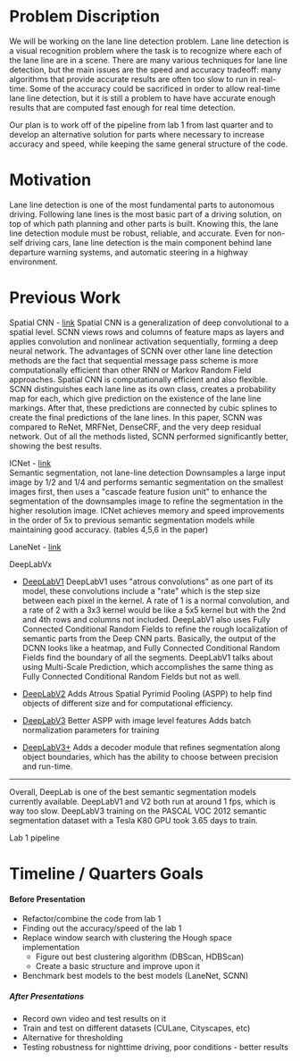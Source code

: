 # Problem Discription

We will be working on the lane line detection problem. Lane line detection is a visual recognition problem where the task is to recognize where each of the lane line are in a scene. There are many various techniques for lane line detection, but the main issues are the speed and accuracy tradeoff: many algorithms that provide accurate results are often too slow to run in real-time. Some of the accuracy could be sacrificed in order to allow real-time lane line detection, but it is still a problem to have have accurate enough results that are computed fast enough for real time detection. 


Our plan is to work off of the pipeline from lab 1 from last quarter and to develop an alternative solution for parts where necessary to increase accuracy and speed, while keeping the same general structure of the code. 

# Motivation

Lane line detection is one of the most fundamental parts to autonomous driving. Following lane lines is the most basic part of a driving solution, on top of which path planning and other parts is built. Knowing this, the lane line detection module must be robust, reliable, and accurate. Even for non-self driving cars, lane line detection is the main component behind lane departure warning systems, and automatic steering in a highway environment.

# Previous Work

Spatial CNN - [link](https://arxiv.org/abs/1712.06080)
Spatial CNN is a generalization of deep convolutional to a spatial level. SCNN views rows and columns of feature maps as layers and applies convolution and nonlinear activation sequentially, forming a deep neural network. The advantages of SCNN over other lane line detection methods are the fact that sequential message pass scheme is more computationally efficient than other RNN or Markov Random Field approaches. Spatial CNN is computationally efficient and also flexible. SCNN distinguishes each lane line as its own class, creates a probability map for each, which give prediction on the existence of the lane line markings. After that, these predictions are connected by cubic splines to create the final predictions of the lane lines. In this paper, SCNN was compared to ReNet, MRFNet, DenseCRF, and the very deep residual network. Out of all the methods listed, SCNN performed significantly better, showing the best results.  

ICNet - [link](https://arxiv.org/abs/1704.08545)  
Semantic segmentation, not lane-line detection
Downsamples a large input image by 1/2 and 1/4 and performs semantic segmentation on the smallest images first, then uses a "cascade feature fusion unit" to enhance the segmentation of the downsamples image to refine the segmentation in the higher resolution image.
ICNet achieves memory and speed improvements in the order of 5x to previous semantic segmentation models while maintaining good accuracy. (tables 4,5,6 in the paper)

LaneNet - [link](https://arxiv.org/abs/1807.01726)

DeepLabVx
* [DeepLabV1](https://arxiv.org/pdf/1412.7062.pdf)
DeepLabV1 uses "atrous convolutions" as one part of its model, these convolutions include a "rate" which is the step size between each pixel in the kernel. A rate of 1 is a normal convolution, and a rate of 2 with a 3x3 kernel would be like a 5x5 kernel but with the 2nd and 4th rows and columns not included.
DeepLabV1 also uses Fully Connected Conditional Random Fields to refine the rough localization of semantic parts from the Deep CNN parts. Basically, the output of the DCNN looks like a heatmap, and Fully Connected Conditional Random Fields find the boundary of all the segments.
DeepLabV1 talks about using Multi-Scale Prediction, which accomplishes the same thing as Fully Connected Conditional Random Fields but not as well.

* [DeepLabV2](?)
Adds Atrous Spatial Pyrimid Pooling (ASPP) to help find objects of different size and for computational efficiency.

* [DeepLabV3](https://arxiv.org/pdf/1706.05587.pdf)
Better ASPP with image level features
Adds batch normalization parameters for training

* [DeepLabV3+](https://arxiv.org/abs/1802.02611)
Adds a decoder module that refines segmentation along object boundaries, which has the ability to choose between precision and run-time.

---------------------------------------------------------------------

Overall, DeepLab is one of the best semantic segmentation models currently available.
DeepLabV1 and V2 both run at around 1 fps, which is way too slow.
DeepLabV3 training on the PASCAL VOC 2012 semantic segmentation dataset with a Tesla K80 GPU took 3.65 days to train.

Lab 1 pipeline


# Timeline / Quarters Goals


#### Before Presentation

* Refactor/combine the code from lab 1
* Finding out the accuracy/speed of the lab 1 
* Replace window search with clustering the Hough space implementation
  * Figure out best clustering algorithm (DBScan, HDBScan)
  * Create a basic structure and improve upon it
* Benchmark best models to the best models (LaneNet, SCNN)

##### After Presentations

* Record own video and test results on it
* Train and test on different datasets (CULane, Cityscapes, etc)
* Alternative for thresholding
* Testing robustness for nighttime driving, poor conditions - better results
